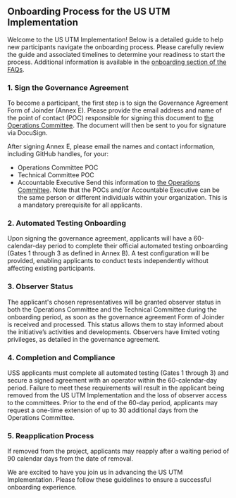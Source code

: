 ## Onboarding Process for the US UTM Implementation

Welcome to the US UTM Implementation! Below is a detailed guide to help new participants navigate the onboarding process. Please carefully review the guide and associated timelines to determine your readiness to start the process. Additional information is available in the [onboarding section of the FAQs](faqs.md#onboarding-faqs).

### 1. Sign the Governance Agreement

To become a participant, the first step is to sign the Governance Agreement Form of Joinder (Annex E). Please provide the email address and name of the point of contact (POC) responsible for signing this document to [the Operations Committee](mailto:onboarding@us-utm.simplelogin.com). The document will then be sent to you for signature via DocuSign.

After signing Annex E, please email the names and contact information, including GitHub handles, for your:
+ Operations Committee POC
+ Technical Committee POC
+ Accountable Executive
Send this information to [the Operations Committee](mailto:onboarding@us-utm.simplelogin.com). Note that the POCs and/or Accountable Executive can be the same person or different individuals within your organization. This is a mandatory prerequisite for all applicants.

### 2. Automated Testing Onboarding

Upon signing the governance agreement, applicants will have a 60-calendar-day period to complete their official automated testing onboarding (Gates 1 through 3 as defined in Annex B). A test configuration will be provided, enabling applicants to conduct tests independently without affecting existing participants.

### 3. Observer Status

The applicant's chosen representatives will be granted observer status in both the Operations Committee and the Technical Committee during the onboarding period, as soon as the governance agreement Form of Joinder is received and processed. This status allows them to stay informed about the initiative’s activities and developments. Observers have limited voting privileges, as detailed in the governance agreement.

### 4. Completion and Compliance

USS applicants must complete all automated testing (Gates 1 through 3) and secure a signed agreement with an operator within the 60-calendar-day period. Failure to meet these requirements will result in the applicant being removed from the US UTM Implementation and the loss of observer access to the committees. Prior to the end of the 60-day period, applicants may request a one-time extension of up to 30 additional days from the Operations Committee.

### 5. Reapplication Process

If removed from the project, applicants may reapply after a waiting period of 90 calendar days from the date of removal.

We are excited to have you join us in advancing the US UTM Implementation. Please follow these guidelines to ensure a successful onboarding experience.
